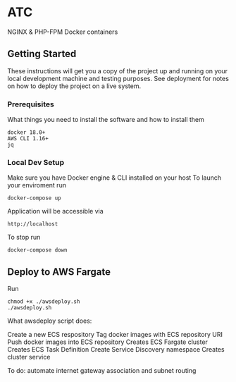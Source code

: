 # ATC

NGINX & PHP-FPM Docker containers

## Getting Started

These instructions will get you a copy of the project up and running on your local development machine and testing purposes. See deployment for notes on how to deploy the project on a live system.

### Prerequisites

What things you need to install the software and how to install them

```
docker 18.0+
AWS CLI 1.16+
jq
```

### Local Dev Setup

Make sure you have Docker engine & CLI installed on your host
To launch your enviroment run

```
docker-compose up
```

Application will be accessible via

```
http://localhost
```

To stop run

```
docker-compose down
```

## Deploy to AWS Fargate

Run

```
chmod +x ./awsdeploy.sh
./awsdeploy.sh
```

What awsdeploy script does:

Create a new ECS respository
Tag docker images with ECS repository URI
Push docker images into ECS repository
Creates ECS Fargate cluster
Creates ECS Task Definition
Create Service Discovery namespace
Creates cluster service

To do:
automate internet gateway association and subnet routing